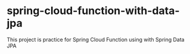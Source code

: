# spring-cloud-function-with-data-jpa
This project is practice for Spring Cloud Function using with Spring Data JPA
